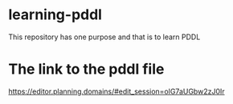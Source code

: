 # learning-pddl
This repository has one purpose and that is to learn PDDL

# The link to the pddl file
https://editor.planning.domains/#edit_session=olG7aUGbw2zJ0Ir
